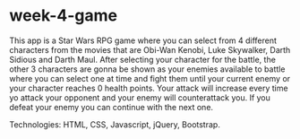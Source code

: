 # week-4-game

This app is a Star Wars RPG game where you can select from 4 different characters from the movies that are Obi-Wan Kenobi, Luke Skywalker, Darth Sidious and Darth Maul. After selecting your character for the battle, the other 3 characters are gonna be shown as your enemies available to battle where you can select one at time and fight them until your current enemy or your character reaches 0 health points. Your attack will increase every time yo attack your opponent and your enemy will counterattack you. If you defeat your enemy you can continue with the next one.

Technologies: HTML, CSS, Javascript, jQuery, Bootstrap.
